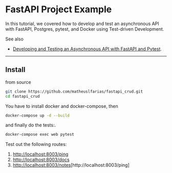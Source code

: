 # FastAPI Project Example
In this tutorial, we covered how to develop and test an asynchronous API with FastAPI, Postgres, pytest, and Docker using Test-driven Development.

See also

-  [Developing and Testing an Asynchronous API with FastAPI and Pytest](https://testdriven.io/blog/fastapi-crud/).

<!--  DELETE THE LINES ABOVE THIS AND WRITE YOUR PROJECT README BELOW -->

---

## Install

from source
```bash
git clone https://github.com/matheuslfarias/fastapi_crud.git
cd fastapi_crud

```
You have to install docker and docker-compose, then
```bash
docker-compose up -d --build

```
and finally do the tests:.
```bash
docker-compose exec web pytest

```
Test out the following routes:
1. [http://localhost:8003/ping](http://localhost:8003/ping)
2. [http://localhost:8003/docs](http://localhost:8003/docs)
3. [http://localhost:8003/notes](http://localhost:8003/notes)[http://localhost:8003/ping]
